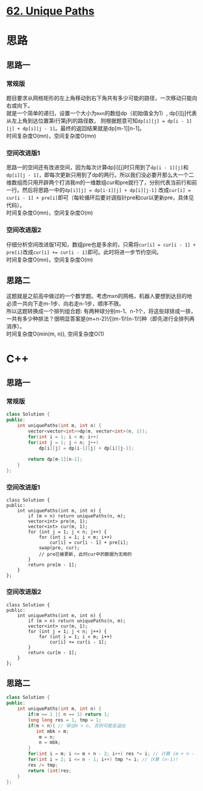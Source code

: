 # [62. Unique Paths](https://leetcode.com/problems/unique-paths/)
# 思路

## 思路一
### 常规版
题目要求从网格矩形的左上角移动到右下角共有多少可能的路径，一次移动只能向右或向下。      
就是一个简单的递归，设置一个大小为`mxn`的数组dp（初始值全为1）, dp[i][j]代表从左上角到达位置第i行第j列的路径数，
则根据题意可知`dp[i][j] = dp[i - 1][j] + dp[i][j - 1]`。最终的返回结果就是dp[m-1][n-1]。       
时间复杂度O(mn)，空间复杂度O(mn)

### 空间改进版1
思路一的空间还有改进空间，因为每次计算dp[i][j]时只用到了`dp[i - 1][j]`和`dp[i][j - 1]`，即每次更新只用到了dp的两行。所以我们没必要开那么大一个二维数组而只用开辟两个打消我m的一维数组cur和pre就行了，分别代表当前行和前一行。然后将思路一中的`dp[i][j] = dp[i-1][j] + dp[i][j-1]` 改成`cur[i] = cur[i - 1] + pre[i]`即可（每轮循环后要对调指针pre和cur以更新pre，具体见代码）。      
时间复杂度O(mn)，空间复杂度O(m)

### 空间改进版2
仔细分析空间改进版1可知，数组pre也是多余的，只需将`cur[i] = cur[i - 1] + pre[i]`改成`cur[i] += cur[i - 1]`即可。此时将进一步节约空间。       
时间复杂度O(mn)，空间复杂度O(m)

## 思路二
这题就是之前高中做过的一个数学题。考虑mxn的网格，机器人要想到达目的地必须一共向下走m-1步、向右走n-1步，顺序不限。     
所以这题转换成一个排列组合题: 有两种球分别m-1、n-1个，将这些球排成一排，一共有多少种排法？很明显答案是(m+n-2)!/[(m-1)!(n-1)!]种（即先进行全排列再消序）。     
时间复杂度O(min(m, n)), 空间复杂度O(1) 
    

# C++

## 思路一
### 常规版
``` C++
class Solution {
public:
    int uniquePaths(int m, int n) {
        vector<vector<int>>dp(m, vector<int>(n, 1));
        for(int i = 1; i < m; i++)
        for(int j = 1; j < n; j++)
            dp[i][j] = dp[i-1][j] + dp[i][j-1];
        
        return dp[m-1][n-1];
    }
};
```
### 空间改进版1
```
class Solution {
public:
    int uniquePaths(int m, int n) {
        if (m > n) return uniquePaths(n, m); 
        vector<int> pre(m, 1);
        vector<int> cur(m, 1);
        for (int j = 1; j < n; j++) {
            for (int i = 1; i < m; i++)
                cur[i] = cur[i - 1] + pre[i];
            swap(pre, cur);
            // pre已被更新, 此时cur中的数据为无用的
        }
        return pre[m - 1];
    }
};
```
### 空间改进版2
```
class Solution {
public:
    int uniquePaths(int m, int n) {
        if (m > n) return uniquePaths(n, m); 
        vector<int> cur(m, 1);
        for (int j = 1; j < n; j++) {
            for (int i = 1; i < m; i++)
                cur[i] += cur[i - 1];
        }
        return cur[m - 1];
    }
};
```

## 思路二
``` C++
class Solution {
public:
    int uniquePaths(int m, int n) {
        if(m == 1 || n == 1) return 1;
        long long res = 1, tmp = 1;
        if(m < n){ // 保证m > n, 否则可能会溢出
           int mbk = m;
            m = n;
            n = mbk;
        }
        for(int i = m; i <= m + n - 2; i++) res *= i; // 计算 (m + n - 2)! / (m - 1)!
        for(int i = 2; i <= n - 1; i++) tmp *= i; // 计算 (n-1)!
        res /= tmp;
        return (int)res;
    }
};
```
